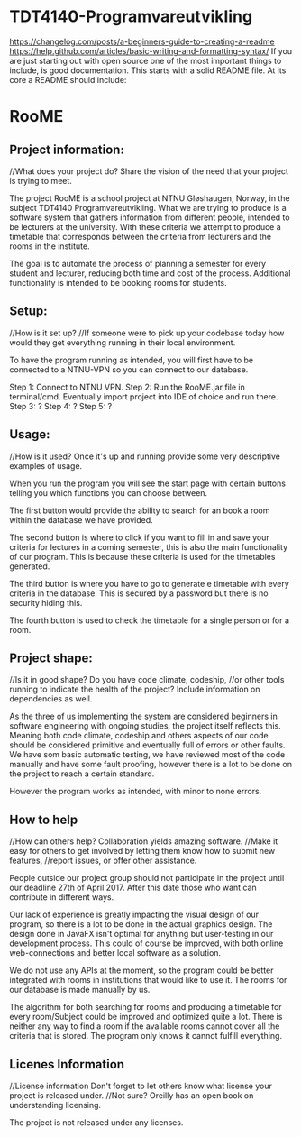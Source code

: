 # TDT4140-Programvareutvikling
https://changelog.com/posts/a-beginners-guide-to-creating-a-readme
https://help.github.com/articles/basic-writing-and-formatting-syntax/
If you are just starting out with open source one of the most important things to include,
is good documentation. This starts with a solid README file. At its core a README should include:

# RooME

## Project information:
//What does your project do? Share the vision of the need that your project is trying to meet.

The project RooME is a school project at NTNU Gløshaugen, Norway, in the subject TDT4140 Programvareutvikling.
What we are trying to produce is a software system that gathers information from different people, intended to be lecturers at the university. With these criteria we attempt to produce a timetable that corresponds between the criteria from lecturers and the rooms in the institute.

The goal is to automate the process of planning a semester for every student and lecturer, 
reducing both time and cost of the process. Additional functionality is intended to be booking rooms for students.

   
## Setup:
//How is it set up? 
//If someone were to pick up your codebase today how would they get everything running in their local environment.

To have the program running as intended, 
you will first have to be connected to a NTNU-VPN so you can connect to our database.

Step 1: Connect to NTNU VPN.
Step 2: Run the RooME.jar file in terminal/cmd. Eventually import project into IDE of choice and run there.
Step 3: ?
Step 4: ?
Step 5: ?


## Usage:
//How is it used? Once it's up and running provide some very descriptive examples of usage.

When you run the program you will see the start page with 
certain buttons telling you which functions you can choose between.

The first button would provide the ability to search for an book a room within the database we have provided.

The second button is where to click if you want to fill in and save your criteria for lectures in a coming semester,
this is also the main functionality of our program. This is because these criteria is used for the timetables generated.

The third button is where you have to go to generate e timetable with every criteria in the database. This is secured by a password but there is no security hiding this.

The fourth button is used to check the timetable for a single person or for a room.

## Project shape:
//Is it in good shape? Do you have code climate, codeship,
//or other tools running to indicate the health of the project? Include information on dependencies as well.

As the three of us implementing the system are considered beginners in software engineering with ongoing studies, 
the project itself reflects this. Meaning both code climate, codeship and others aspects of our code should be considered
primitive and eventually full of errors or other faults. We have som basic automatic testing, we have reviewed most of the code manually and have some fault proofing, however there is a lot to be done on the project to reach a certain standard.

However the program works as intended, with minor to none errors.

## How to help
//How can others help? Collaboration yields amazing software. 
//Make it easy for others to get involved by letting them know how to submit new features, 
//report issues, or offer other assistance.

People outside our project group should not participate in the project until our deadline 27th of April 2017.
After this date those who want can contribute in different ways.

Our lack of experience is greatly impacting the visual design of our program, so there is a lot to be done in the actual graphics design. The design done in JavaFX isn't optimal for anything but user-testing in our development process. This could of course be improved, with both online web-connections and better local software as a solution.

We do not use any APIs at the moment, so the program could be better integrated with rooms in institutions that would like to use it. The rooms for our database is made manually by us.

The algorithm for both searching for rooms and producing a timetable for every room/Subject could be improved and optimized quite a lot. There is neither any way to find a room if the available rooms cannot cover all the criteria that is stored. The program only knows it cannot fulfill everything.

## Licenes Information
//License information Don't forget to let others know what license your project is released under. 
//Not sure? Oreilly has an open book on understanding licensing.

The project is not released under any licenses.

